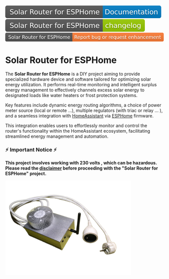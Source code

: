 [![doc](docs/images/SolarRouterforESPHomeDocumentation.svg)](https://xavierberger.github.io/Solar-Router-for-ESPHome/)
[![doc](docs/images/SolarRouterforESPHomeChangeLog.svg)](https://xavierberger.github.io/Solar-Router-for-ESPHome/changelog/)
[![issues](docs/images/SolarRouterforESPHomeReportbugorrequestenhancement.svg)](https://github.com/XavierBerger/Solar-Router-for-ESPHome/issues)

# Solar Router for ESPHome 

The **Solar Router for ESPHome** is a DIY project aiming to provide specialized hardware device and software tailored for optimizing solar energy utilization. It performs real-time monitoring and intelligent surplus energy management to effectively channels excess solar energy to designated loads like water heaters or frost protection systems. 

Key features include dynamic energy routing algorithms, a choice of power meter source (local or remote ...), multiple regulators (with triac or relay ... ), and a seamless integration with [HomeAssistant](https://www.home-assistant.io/) via [ESPHome](https://esphome.io) firmware. 

This integration enables users to effortlessly monitor and control the router's functionality within the HomeAssistant ecosystem, facilitating streamlined energy management and automation.

### ⚡ Important Notice ⚡
**This project involves working with 230 volts , which can be hazardous.**  
**Please read the [disclaimer](https://xavierberger.github.io/Solar-Router-for-ESPHome/disclamer/) before proceeding with the "Solar Router for ESPHome" project.**

<img src="docs/images/SolarRouterClosed.png" alt="drawing" style="width:400px;"/>
